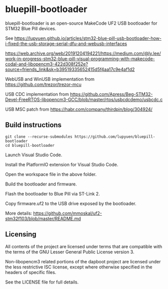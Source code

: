 # bluepill-bootloader
bluepill-bootloader is an open-source MakeCode UF2 USB bootloader for STM32 Blue Pill devices.

See https://lupyuen.github.io/articles/stm32-blue-pill-usb-bootloader-how-i-fixed-the-usb-storage-serial-dfu-and-webusb-interfaces

https://web.archive.org/web/20191204194221/https://medium.com/@ly.lee/work-in-progress-stm32-blue-pill-visual-programming-with-makecode-codal-and-libopencm3-422d308f252e?source=friends_link&sk=b39519335652415d5f4aa17c9e4af1d2

WebUSB and WinUSB implementation from https://github.com/trezor/trezor-mcu

USB CDC implementation from https://github.com/Apress/Beg-STM32-Devel-FreeRTOS-libopencm3-GCC/blob/master/rtos/usbcdcdemo/usbcdc.c

USB MSC patch from https://habr.com/company/thirdpin/blog/304924/

## Build instructions


    git clone --recurse-submodules https://github.com/lupyuen/bluepill-bootloader
    cd bluepill-bootloader

Launch Visual Studio Code.

Install the PlatformIO extension for Visual Studio Code.

Open the workspace file in the above folder.

Build the bootloader and firmware.

Flash the bootloader to Blue Pill via ST-Link 2.

Copy firmware.uf2 to the USB drive exposed by the bootloader.

More details: https://github.com/mmoskal/uf2-stm32f103/blob/master/README.md

## Licensing
All contents of the project are licensed under terms that are compatible with the terms of the GNU Lesser General Public License version 3.

Non-libopencm3 related portions of the dapboot project are licensed under the less restrictive ISC license, except where otherwise specified in the headers of specific files.

See the LICENSE file for full details.
